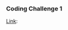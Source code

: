 ### Coding Challenge 1

[Link](https://codesandbox.io/p/sandbox/recursing-goodall-m54cjj?file=%2Fsrc%2Findex.js%3A47%2C24):

